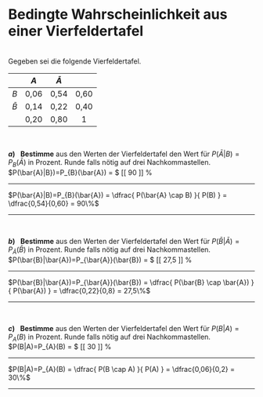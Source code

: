 <!--
version:  0.0.1

language: de

@style
input {
    text-align: center;
}
@end

formula: \carry   \textcolor{red}{\scriptsize #1}
formula: \digit   \rlap{\carry{#1}}\phantom{#2}#2
formula: \permil  \text{‰}

import: https://raw.githubusercontent.com/LiaTemplates/Tikz-Jax/main/README.md

script: https://cdn.jsdelivr.net/gh/LiaTemplates/Tikz-Jax@main/dist/index.js


tags: Kontingenztafel, Vierfeldertafel, bedingte Wahrscheinlichkeit, leicht, sehr niedrig, Angeben

comment: Bestimme aus der Vierfeldertafel eine bedingte Wahrscheinlichkeit.

author: Martin Lommatzsch

-->




# Bedingte Wahrscheinlichkeit aus einer Vierfeldertafel

<br>
Gegeben sei die folgende Vierfeldertafel.


<br>

<!-- data-type="none"
data-sortable="false" -->
|           |     $A$    | $\bar{A}$  |            |
| :-------: | :--------: | :-------:  | :--------: |
| $B$       |    0,06    |    0,54    |    0,60    |
| $\bar{B}$ |    0,14    |    0,22    |    0,40    |
|           |    0,20    |    0,80    |      1     |

<br>

__$a)\;\;$__  **Bestimme** aus den Werten der Vierfeldertafel den Wert für $P(\bar{A}|B)=P_{B}(\bar{A})$ in Prozent. Runde falls nötig auf drei Nachkommastellen.
<br>
$P(\bar{A}|B})=P_{B}(\bar{A}) = $ [[ 90    ]] $\%$ 
*************
$P(\bar{A}|B)=P_{B}(\bar{A}) = \dfrac{ P(\bar{A} \cap B) }{ P(B) } = \dfrac{0,54}{0,60} = 90\%$
*************


<br>

__$b)\;\;$__  **Bestimme** aus den Werten der Vierfeldertafel den Wert für $P(\bar{B}|\bar{A})=P_{\bar{A}}(\bar{B})$ in Prozent. Runde falls nötig auf drei Nachkommastellen.
<br>
$P(\bar{B}|\bar{A})=P_{\bar{A}}(\bar{B}) = $ [[ 27,5  ]] $\%$ 
*************
$P(\bar{B}|\bar{A})=P_{\bar{A}}(\bar{B}) = \dfrac{ P(\bar{B} \cap \bar{A}) }{ P(\bar{A}) } = \dfrac{0,22}{0,8} = 27,5\%$
*************




<br>

__$c)\;\;$__  **Bestimme** aus den Werten der Vierfeldertafel den Wert für $P(B|A)=P_{A}(B)$ in Prozent. Runde falls nötig auf drei Nachkommastellen.
<br>
$P(B|A)=P_{A}(B) = $ [[ 30    ]] $\%$ 
*************
$P(B|A)=P_{A}(B) = \dfrac{ P(B \cap A) }{ P(A) } = \dfrac{0,06}{0,2} = 30\%$
*************


<br>
<br>
<br>
<br>
<br>
<br>
<br>